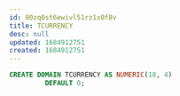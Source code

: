 ```yaml
---
id: 80zq0st6ewivl51rz1x0f8v
title: TCURRENCY
desc: null
updated: 1684912751
created: 1684912751
---
```



```sql
CREATE DOMAIN TCURRENCY AS NUMERIC(18, 4)
         DEFAULT 0;
```
